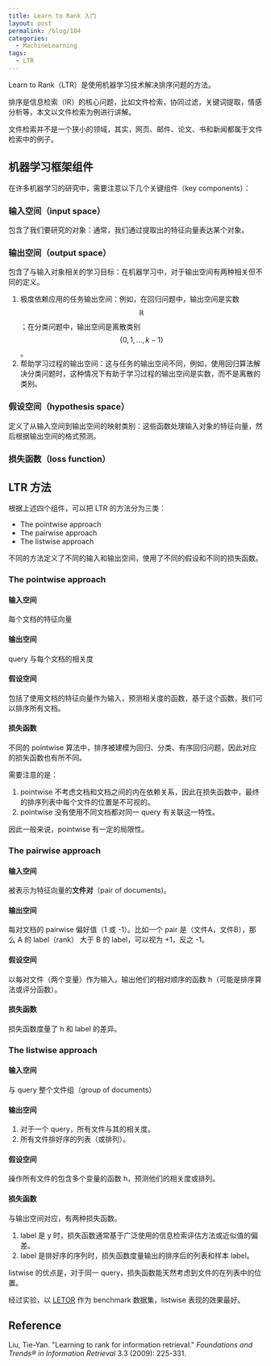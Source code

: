 ```yaml
---
title: Learn to Rank 入门
layout: post
permalink: /blog/184
categories:
  - MachineLearning
tags:
  - LTR
---
```


Learn to Rank（LTR）是使用机器学习技术解决排序问题的方法。

排序是信息检索（IR）的核心问题，比如文件检索，协同过滤，关键词提取，情感分析等，本文以文件检索为例进行讲解。

文件检索并不是一个狭小的领域，其实，网页、邮件、论文、书和新闻都属于文件检索中的例子。

## 机器学习框架组件

在许多机器学习的研究中，需要注意以下几个关键组件（key components）：

### 输入空间（input space）

包含了我们要研究的对象：通常，我们通过提取出的特征向量表达某个对象。

### 输出空间（output space）

包含了与输入对象相关的学习目标：在机器学习中，对于输出空间有两种相关但不同的定义。

1. 极度依赖应用的任务输出空间：例如，在回归问题中，输出空间是实数 $$  \mathbb{R} $$；在分类问题中，输出空间是离散类别 $$ \left\{ 0,1,\ldots ,k-1\right\} $$ 。
2. 帮助学习过程的输出空间：这与任务的输出空间不同，例如，使用回归算法解决分类问题时，这种情况下有助于学习过程的输出空间是实数，而不是离散的类别。

### 假设空间（hypothesis space）

定义了从输入空间到输出空间的映射类别：这些函数处理输入对象的特征向量，然后根据输出空间的格式预测。

### 损失函数（loss function）

## LTR 方法

根据上述四个组件，可以把 LTR 的方法分为三类：

- The pointwise approach
- The pairwise approach
- The listwise approach

不同的方法定义了不同的输入和输出空间，使用了不同的假设和不同的损失函数。

### The pointwise approach

#### 输入空间

每个文档的特征向量

#### 输出空间

query 与每个文档的相关度

#### 假设空间

包括了使用文档的特征向量作为输入，预测相关度的函数，基于这个函数，我们可以排序所有文档。

#### 损失函数

不同的 pointwise 算法中，排序被建模为回归、分类、有序回归问题，因此对应的损失函数也有所不同。

需要注意的是：

1. pointwise 不考虑文档和文档之间的内在依赖关系，因此在损失函数中，最终的排序列表中每个文件的位置是不可视的。
2. pointwise 没有使用不同文档都对同一 query 有关联这一特性。

因此一般来说，pointwise 有一定的局限性。

### The pairwise approach

#### 输入空间

被表示为特征向量的**文件对**（pair of documents)。

#### 输出空间

每对文档的 pairwise 偏好值（1 或 -1）。比如一个 pair 是（文件A，文件B），那么 A 的 label（rank） 大于 B 的 label，可以视为 +1，反之 -1。

#### 假设空间

以每对文件（两个变量）作为输入，输出他们的相对顺序的函数 h（可能是排序算法或评分函数）。

#### 损失函数

损失函数度量了 h 和 label 的差异。

### The listwise approach

#### 输入空间

与 query 整个文件组（group of documents）

#### 输出空间

1. 对于一个 query，所有文件与其的相关度。
2. 所有文件排好序的列表（或排列）。

#### 假设空间

操作所有文件的包含多个变量的函数 h，预测他们的相关度或排列。

#### 损失函数

与输出空间对应，有两种损失函数。

1. label 是 y 时，损失函数通常基于广泛使用的信息检索评估方法或近似值的偏差。
2. label 是排好序的序列时，损失函数度量输出的排序后的列表和样本 label。

listwise 的优点是，对于同一 query，损失函数能天然考虑到文件的在列表中的位置。

经过实验，以 [LETOR](http://www.microsoft.com/en-us/research/project/letor-learning-rank-information-retrieval/) 作为 benchmark 数据集，listwise 表现的效果最好。

## Reference

Liu, Tie-Yan. "Learning to rank for information retrieval." *Foundations and Trends® in Information Retrieval* 3.3 (2009): 225-331.
